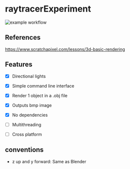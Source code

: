# raytracerExperiment

![example workflow](https://github.com/rischpierre/raytracerExperiment/actions/workflows/main.yml/badge.svg)

## References
https://www.scratchapixel.com/lessons/3d-basic-rendering

## Features
- [x] Directional lights   
- [x] Simple command line interface  
- [x] Render 1 object in a .obj file  
- [x] Outputs bmp image  
- [x] No dependencies  
- [ ] Multithreading  
- [ ] Cross platform  


## conventions
- z up and y forward: Same as Blender